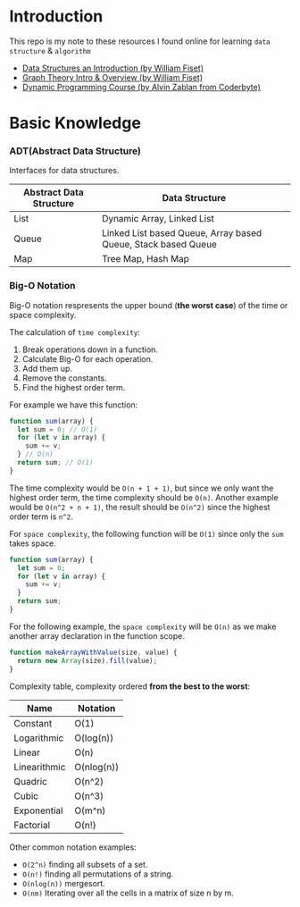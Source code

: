 # Introduction

This repo is my note to these resources I found online for learning `data structure` & `algorithm`

- [Data Structures an Introduction (by William Fiset)](https://www.youtube.com/watch?v=RBSGKlAvoiM&ab_channel=freeCodeCamp.org)
- [Graph Theory Intro & Overview (by William Fiset)](https://www.youtube.com/watch?v=09_LlHjoEiY&t=23108s&ab_channel=freeCodeCamp.org)
- [Dynamic Programming Course (by Alvin Zablan from Coderbyte)](https://www.youtube.com/watch?v=oBt53YbR9Kk&ab_channel=freeCodeCamp.org)

# Basic Knowledge

### ADT(Abstract Data Structure)

Interfaces for data structures.

| Abstract Data Structure | Data Structure                                                |
| ----------------------- | ------------------------------------------------------------- |
| List                    | Dynamic Array, Linked List                                    |
| Queue                   | Linked List based Queue, Array based Queue, Stack based Queue |
| Map                     | Tree Map, Hash Map                                            |

### Big-O Notation

Big-O notation respresents the upper bound (**the worst case**) of the time or space complexity.

The calculation of `time complexity`:

1. Break operations down in a function.
2. Calculate Big-O for each operation.
3. Add them up.
4. Remove the constants.
5. Find the highest order term.

For example we have this function:

```js
function sum(array) {
  let sum = 0; // O(1)
  for (let v in array) {
    sum += v;
  } // O(n)
  return sum; // O(1)
}
```

The time complexity would be `O(n + 1 + 1)`, but since we only want the highest order term, the time complexity should be `O(n)`. Another example would be `O(n^2 + n + 1)`, the result should be `O(n^2)` since the highest order term is `n^2`.

For `space complexity`, the following function will be `O(1)` since only the `sum` takes space.

```js
function sum(array) {
  let sum = 0;
  for (let v in array) {
    sum += v;
  }
  return sum;
}
```

For the following example, the `space complexity` will be `O(n)` as we make another array declaration in the function scope.

```js
function makeArrayWithValue(size, value) {
  return new Array(size).fill(value);
}
```

Complexity table, complexity ordered **from the best to the worst**:

| Name         | Notation   |
| ------------ | ---------- |
| Constant     | O(1)       |
| Logarithmic  | O(log(n))  |
| Linear       | O(n)       |
| Linearithmic | O(nlog(n)) |
| Quadric      | O(n^2)     |
| Cubic        | O(n^3)     |
| Exponential  | O(m^n)     |
| Factorial    | O(n!)      |

Other common notation examples:

- `O(2^n)` finding all subsets of a set.
- `O(n!)` finding all permutations of a string.
- `O(nlog(n))` mergesort.
- `O(nm)` Iterating over all the cells in a matrix of size n by m.
